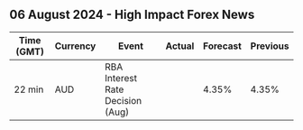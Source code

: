 ## 06 August 2024 - High Impact Forex News

| Time (GMT) | Currency | Event | Actual | Forecast | Previous |
|------|----------|-------|--------|----------|----------|
| 22 min | AUD | RBA Interest Rate Decision (Aug) |  | 4.35% | 4.35% |
